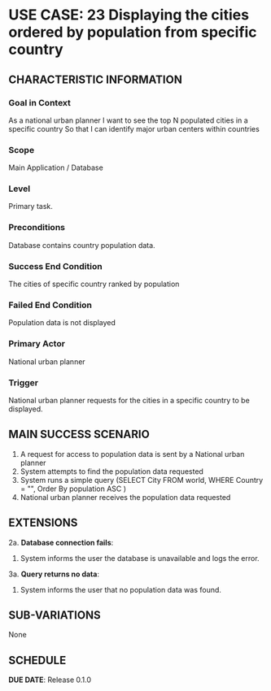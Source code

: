 # USE CASE: 23 Displaying the cities ordered by population from specific country

## CHARACTERISTIC INFORMATION

### Goal in Context

As a national urban planner I want to see the top N populated cities in a specific country So that I can identify major urban centers within countries

### Scope

Main Application / Database

### Level

Primary task.

### Preconditions

Database contains country population data.

### Success End Condition

The cities of specific country ranked by population

### Failed End Condition

Population data is not displayed

### Primary Actor

National urban planner

### Trigger

National urban planner requests for the cities in a specific country to be displayed.

## MAIN SUCCESS SCENARIO

1. A request for access to population data is sent by a National urban planner
2. System attempts to find the population data requested
3. System runs a simple query (SELECT City FROM world, WHERE Country = "", Order By population ASC )
4. National urban planner receives the population data requested

## EXTENSIONS

2a. **Database connection fails**:
1. System informs the user the database is unavailable and logs the error.

3a. **Query returns no data**:
1. System informs the user that no population data was found.

## SUB-VARIATIONS

None

## SCHEDULE

**DUE DATE**: Release 0.1.0

